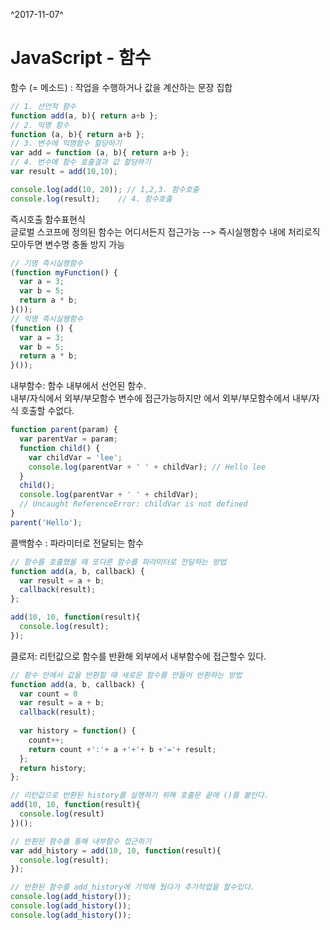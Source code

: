 ^2017-11-07^

# JavaScript - 함수 



함수 (= 메소드) : 작업을 수행하거나 값을 계산하는 문장 집합

```js
// 1. 선언적 함수
function add(a, b){ return a+b };	
// 2. 익명 함수
function (a, b){ return a+b };	
// 3. 변수에 익명함수 할당하기 
var add = function (a, b){ return a+b }; 
// 4. 번수에 함수 호출결과 값 할당하기
var result = add(10,10);

console.log(add(10, 20)); // 1,2,3. 함수호출
console.log(result);	// 4. 함수호출
```



즉시호출 함수표현식<br>글로벌 스코프에 정의된 함수는 어디서든지 접근가능 --> 즉시실행함수 내에 처리로직 모아두면 변수명 충돌 방지 가능

```js
// 기명 즉시실행함수
(function myFunction() {
  var a = 3;
  var b = 5;
  return a * b;
}());
// 익명 즉시실행함수
(function () {
  var a = 3;
  var b = 5;
  return a * b;
}());
```



내부함수: 함수 내부에서 선언된 함수. <br>내부/자식에서 외부/부모함수 변수에 접근가능하지만 에서 외부/부모함수에서  내부/자식 호출할 수없다.

```js
function parent(param) {
  var parentVar = param;
  function child() {
    var childVar = 'lee';
    console.log(parentVar + ' ' + childVar); // Hello lee
  }
  child();
  console.log(parentVar + ' ' + childVar);
  // Uncaught ReferenceError: childVar is not defined
}
parent('Hello');
```





콜백함수 :  파라미터로 전달되는 함수

```js
// 함수를 호출했을 때 또다른 함수를 파라미터로 전달하는 방법
function add(a, b, callback) {
  var result = a + b;
  callback(result);
};

add(10, 10, function(result){ 
  console.log(result);
}); 
```



클로저: 리턴값으로 함수를 반환해 외부에서 내부함수에 접근할수 있다.

```js
// 함수 안에서 값을 반환할 때 새로운 함수를 만들어 반환하는 방법
function add(a, b, callback) {
  var count = 0
  var result = a + b;
  callback(result);
  
  var history = function() {
    count++;
    return count +':'+ a +'+'+ b +'='+ result;
  };
  return history;
};

// 리턴값으로 반환된 history를 실행하기 위해 호출문 끝에 ()를 붙인다. 
add(10, 10, function(result){ 
  console.log(result) 
})();

// 반환된 함수를 통해 내부함수 접근하기
var add_history = add(10, 10, function(result){ 
  console.log(result);
}); 

// 반환된 함수를 add_history에 기억해 뒀다가 추가작업을 할수있다.
console.log(add_history());
console.log(add_history());
console.log(add_history());
```



